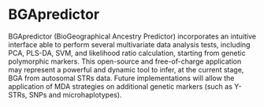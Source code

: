 # BGApredictor
BGApredictor (BioGeographical Ancestry Predictor) incorporates an intuitive interface able to perform several multivariate data analysis tests, including PCA, PLS-DA, SVM, and likelihood ratio calculation, starting from genetic polymorphic markers. This open-source and free-of-charge application may represent a powerful and dynamic tool to infer, at the current stage, BGA from autosomal STRs data. Future implementations will allow the application of MDA strategies on additional genetic markers (such as Y-STRs, SNPs and microhaplotypes).
